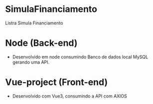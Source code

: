 # SimulaFinanciamento
Listra Simula Financiamento

# Node (Back-end)
- Desenvolvido em node consumindo Banco de dados local MySQL gerando uma API. 
# Vue-project (Front-end)
- Desenvolvido com Vue3, consumindo a API com AXIOS
